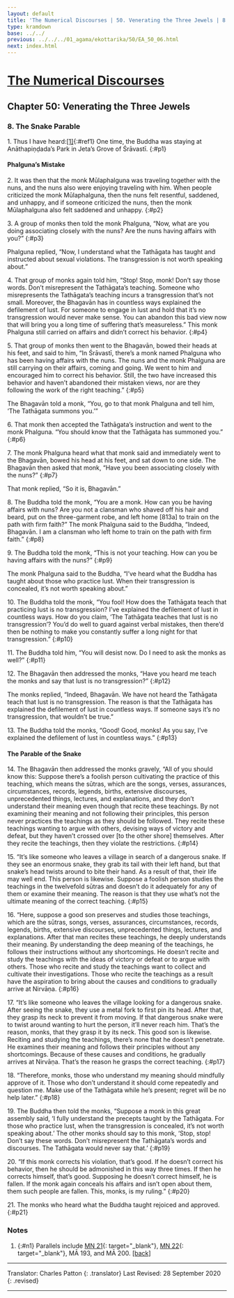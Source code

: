 ```yaml
---
layout: default
title: 'The Numerical Discourses | 50. Venerating the Three Jewels | 8. The Snake Parable'
type: kramdown
base: ../../
previous: ../../../01_agama/ekottarika/50/EA_50_06.html
next: index.html
---
```


# [The Numerical Discourses](../../index.html)
## Chapter 50: Venerating the Three Jewels
### 8. The Snake Parable

1\. Thus I have heard:[\[1\]](#n1){:#ref1} One time, the Buddha was staying at Anāthapiṇḍada’s Park in Jeta’s Grove of Śrāvastī.
{:#p1}

#### Phalguna’s Mistake

2\. It was then that the monk Mūlaphalguna was traveling together with the nuns, and the nuns also were enjoying traveling with him. When people criticized the monk Mūlaphalguna, then the nuns felt resentful, saddened, and unhappy, and if someone criticized the nuns, then the monk Mūlaphalguna also felt saddened and unhappy.
{:#p2}

3\. A group of monks then told the monk Phalguna, “Now, what are you doing associating closely with the nuns? Are the nuns having affairs with you?”
{:#p3}

Phalguna replied, “Now, I understand what the Tathāgata has taught and instructed about sexual violations. The transgression is not worth speaking about.”

4\. That group of monks again told him, “Stop! Stop, monk! Don’t say those words. Don’t misrepresent the Tathāgata’s teaching. Someone who misrepresents the Tathāgata’s teaching incurs a transgression that’s not small. Moreover, the Bhagavān has in countless ways explained the defilement of lust. For someone to engage in lust and hold that it’s no transgression would never make sense. You can abandon this bad view now that will bring you a long time of suffering that’s measureless.” This monk Phalguna still carried on affairs and didn’t correct his behavior.
{:#p4}

5\. That group of monks then went to the Bhagavān, bowed their heads at his feet, and said to him, “In Śrāvastī, there’s a monk named Phalguna who has been having affairs with the nuns. The nuns and the monk Phalguna are still carrying on their affairs, coming and going. We went to him and encouraged him to correct his behavior. Still, the two have increased this behavior and haven’t abandoned their mistaken views, nor are they following the work of the right teaching.”
{:#p5}

The Bhagavān told a monk, “You, go to that monk Phalguna and tell him, ‘The Tathāgata summons you.’”

6\. That monk then accepted the Tathāgata’s instruction and went to the monk Phalguna. “You should know that the Tathāgata has summoned you.”
{:#p6}

7\. The monk Phalguna heard what that monk said and immediately went to the Bhagavān, bowed his head at his feet, and sat down to one side. The Bhagavān then asked that monk, “Have you been associating closely with the nuns?”
{:#p7}

That monk replied, “So it is, Bhagavān.”

8\. The Buddha told the monk, “You are a monk. How can you be having affairs with nuns? Are you not a clansman who shaved off his hair and beard, put on the three-garment robe, and left home [813a] to train on the path with firm faith?”
The monk Phalguna said to the Buddha, “Indeed, Bhagavān. I am a clansman who left home to train on the path with firm faith.”
{:#p8}

9\. The Buddha told the monk, “This is not your teaching. How can you be having affairs with the nuns?”
{:#p9}

The monk Phalguna said to the Buddha, “I’ve heard what the Buddha has taught about those who practice lust. When their transgression is concealed, it’s not worth speaking about.”

10\. The Buddha told the monk, “You fool! How does the Tathāgata teach that practicing lust is no transgression? I’ve explained the defilement of lust in countless ways. How do you claim, ‘The Tathāgata teaches that lust is no transgression’? You’d do well to guard against verbal mistakes, then there’d then be nothing to make you constantly suffer a long night for that transgression.”
{:#p10}

11\. The Buddha told him, “You will desist now. Do I need to ask the monks as well?”
{:#p11}

12\. The Bhagavān then addressed the monks, “Have you heard me teach the monks and say that lust is no transgression?”
{:#p12}

The monks replied, “Indeed, Bhagavān. We have not heard the Tathāgata teach that lust is no transgression. The reason is that the Tathāgata has explained the defilement of lust in countless ways. If someone says it’s no transgression, that wouldn’t be true.”

13\. The Buddha told the monks, “Good! Good, monks! As you say, I’ve explained the defilement of lust in countless ways.”
{:#p13}

#### The Parable of the Snake

14\. The Bhagavān then addressed the monks gravely, “All of you should know this: Suppose there’s a foolish person cultivating the practice of this teaching, which means the sūtras, which are the songs, verses, assurances, circumstances, records, legends, births, extensive discourses, unprecedented things, lectures, and explanations, and they don’t understand their meaning even though that recite these teachings. By not examining their meaning and not following their principles, this person never practices the teachings as they should be followed. They recite these teachings wanting to argue with others, devising ways of victory and defeat, but they haven’t crossed over [to the other shore] themselves. After they recite the teachings, then they violate the restrictions.
{:#p14}

15\. “It’s like someone who leaves a village in search of a dangerous snake. If they see an enormous snake, they grab its tail with their left hand, but that snake’s head twists around to bite their hand. As a result of that, their life may well end. This person is likewise. Suppose a foolish person studies the teachings in the twelvefold sūtras and doesn’t do it adequately for any of them or examine their meaning. The reason is that they use what’s not the ultimate meaning of the correct teaching.
{:#p15}

16\. “Here, suppose a good son preserves and studies those teachings, which are the sūtras, songs, verses, assurances, circumstances, records, legends, births, extensive discourses, unprecedented things, lectures, and explanations. After that man recites these teachings, he deeply understands their meaning. By understanding the deep meaning of the teachings, he follows their instructions without any shortcomings. He doesn’t recite and study the teachings with the ideas of victory or defeat or to argue with others. Those who recite and study the teachings want to collect and cultivate their investigations. Those who recite the teachings as a result have the aspiration to bring about the causes and conditions to gradually arrive at Nirvāṇa.
{:#p16}

17\. “It’s like someone who leaves the village looking for a dangerous snake. After seeing the snake, they use a metal fork to first pin its head. After that, they grasp its neck to prevent it from moving. If that dangerous snake were to twist around wanting to hurt the person, it’ll never reach him. That’s the reason, monks, that they grasp it by its neck. This good son is likewise. Reciting and studying the teachings, there’s none that he doesn’t penetrate. He examines their meaning and follows their principles without any shortcomings. Because of these causes and conditions, he gradually arrives at Nirvāṇa. That’s the reason he grasps the correct teaching.
{:#p17}

18\. “Therefore, monks, those who understand my meaning should mindfully approve of it. Those who don’t understand it should come repeatedly and question me. Make use of the Tathāgata while he’s present; regret will be no help later.”
{:#p18}

19\. The Buddha then told the monks, “Suppose a monk in this great assembly said, ‘I fully understand the precepts taught by the Tathāgata. For those who practice lust, when the transgression is concealed, it’s not worth speaking about.’ The other monks should say to this monk, ‘Stop, stop! Don’t say these words. Don’t misrepresent the Tathāgata’s words and discourses. The Tathāgata would never say that.’
{:#p19}

20\. “If this monk corrects his violation, that’s good. If he doesn’t correct his behavior, then he should be admonished in this way three times. If then he corrects himself, that’s good. Supposing he doesn’t correct himself, he is fallen. If the monk again conceals his affairs and isn’t open about them, them such people are fallen. This, monks, is my ruling.”
{:#p20}

21\. The monks who heard what the Buddha taught rejoiced and approved.
{:#p21}

### Notes
1. {:#n1} Parallels include [MN 21](https://suttacentral.net/mn21){: target="_blank"}, [MN 22](https://suttacentral.net/mn22){: target="_blank"}, MĀ 193, and MĀ 200. [\[back\]](#ref1)

---

Translator: Charles Patton
{: .translator}
Last Revised: 28 September 2020
{: .revised}

---